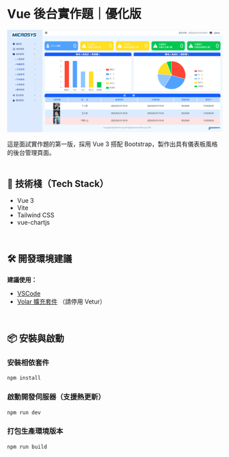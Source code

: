 # Vue 後台實作題｜優化版
![image](https://github.com/andrewye0128/interview-vueTest-backstage/blob/main/src/assets/interview-project-img.png?raw=true)

這是面試實作題的第一版，採用 Vue 3 搭配 Bootstrap，製作出具有儀表板風格的後台管理頁面。
<br/>
<br/>
## 🚀 技術棧（Tech Stack）
* Vue 3
* Vite
* Tailwind CSS
* vue-chartjs 
<br/>

## 🛠 開發環境建議
**建議使用：**
* [VSCode](https://code.visualstudio.com/)
* [Volar 擴充套件](https://marketplace.visualstudio.com/items?itemName=Vue.volar) （請停用 Vetur）
  
<br/>

## 📦 安裝與啟動
### 安裝相依套件

```sh
npm install
```

### 啟動開發伺服器（支援熱更新）

```sh
npm run dev
```

### 打包生產環境版本

```sh
npm run build
```
